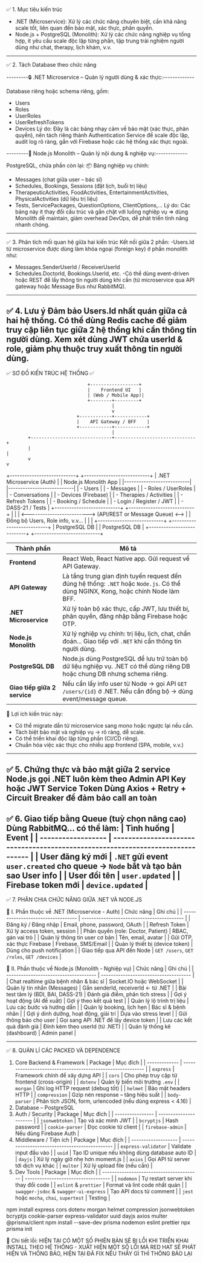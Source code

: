 ✅ 1. Mục tiêu kiến trúc

* .NET (Microservice): Xử lý các chức năng chuyên biệt, cần khả năng scale tốt, liên quan đến bảo mật, xác thực, phân quyền. 
* Node.js + PostgreSQL (Monolith): Xử lý các chức năng nghiệp vụ tổng hợp, ít yêu cầu scale độc lập từng phần, tập trung trải nghiệm người dùng như chat, therapy, lịch khám, v.v.
---------------------------------------------------

✅ 2. Tách Database theo chức năng

---------🔒 .NET Microservice – Quản lý người dùng & xác thực:-------------

Database riêng hoặc schema riêng, gồm:
- Users
- Roles
- UserRoles
- UserRefreshTokens
- Devices
Lý do: Đây là các bảng nhạy cảm về bảo mật (xác thực, phân quyền), nên tách riêng thành Authentication Service để scale độc lập, audit log rõ ràng, gắn với Firebase hoặc các hệ thống xác thực ngoài.

---------💬 Node.js Monolith – Quản lý nội dung & nghiệp vụ:-------------

PostgreSQL, chứa phần còn lại:
📦 Bảng nghiệp vụ chính:
- Messages (chat giữa user – bác sĩ)
- Schedules, Bookings, Sessions (đặt lịch, buổi trị liệu)
- TherapeuticActivities, FoodActivities, EntertainmentActivities, PhysicalActivities (dữ liệu trị liệu)
- Tests, ServicePackages, QuestionOptions, ClientOptions,...
Lý do: Các bảng này ít thay đổi cấu trúc và gắn chặt với luồng nghiệp vụ => dùng Monolith dễ maintain, giảm overhead DevOps, dễ phát triển tính năng nhanh chóng.
---------------------------------------------------

✅ 3. Phân tích mối quan hệ giữa hai kiến trúc
Kết nối giữa 2 phần: 
-Users.Id từ microservice được dùng làm khóa ngoại (foreign key) ở phần monolith như:
   + Messages.SenderUserId / ReceiverUserId 
   + Schedules.DoctorId, Bookings.UserId, etc. 
-Có thể dùng event-driven hoặc REST để lấy thông tin người dùng khi cần (từ microservice qua API gateway hoặc Message Bus như RabbitMQ).
---------------------------------------------------

✅ 4. Lưu ý
Đảm bảo Users.Id nhất quán giữa cả hai hệ thống.
Có thể dùng Redis cache để giảm truy cập liên tục giữa 2 hệ thống khi cần thông tin người dùng.
Xem xét dùng JWT chứa userId & role, giảm phụ thuộc truy xuất thông tin người dùng.
---------------------------------------------------
   ✅  SƠ ĐỒ KIẾN TRÚC HỆ THỐNG ✅
   
                                  +------------------+
                                  |    Frontend UI   |
                                  | (Web / Mobile App)|
                                  +--------+---------+
                                           |
                                           v
                              +------------+------------+
                              |    API Gateway / BFF    |
                              +------------+------------+
                                           |
            +------------------------------+------------------------------+
            |                                                             |
            v                                                             v
+---------------------------+                             +---------------------------+
| .NET Microservice (Auth)  |                             |   Node.js Monolith App    |
|---------------------------|                             |---------------------------|
| - Users                   |                             | - Messages                |
| - Roles / UserRoles       |                             | - Conversations           |
| - Devices (Firebase)      |                             | - Therapies / Activities  |
| - Refresh Tokens          |                             | - Booking / Schedule      |
| - Login / Register / JWT  |                             | - DASS-21 / Tests         |
+---------------------------+                             +---------------------------+
           |                                                              |
           | <-------------------------> (API/REST or Message Queue) <--> |
           |            Đồng bộ Users, Role info, v.v...                  |
           |                                                              |
+---------------------------+                             +---------------------------+
|      PostgreSQL DB        |                             |      PostgreSQL DB        |
+---------------------------+                             +---------------------------+


| Thành phần                   | Mô tả                                                                                                                             |
| ---------------------------- | --------------------------------------------------------------------------------------------------------------------------------- |
| **Frontend**                 | React Web, React Native app. Gửi request về API Gateway.                                                                          |
| **API Gateway**              | Là tầng trung gian định tuyến request đến đúng hệ thống: `.NET` hoặc `Node.js`. Có thể dùng NGINX, Kong, hoặc chính Node làm BFF. |
| **.NET Microservice**        | Xử lý toàn bộ xác thực, cấp JWT, lưu thiết bị, phân quyền, đăng nhập bằng Firebase hoặc OTP.                                      |
| **Node.js Monolith**         | Xử lý nghiệp vụ chính: trị liệu, lịch, chat, chẩn đoán... Giao tiếp với `.NET` khi cần thông tin người dùng.                      |
| **PostgreSQL DB**            | Node.js dùng PostgreSQL để lưu trữ toàn bộ dữ liệu nghiệp vụ. .NET có thể dùng riêng DB hoặc chung DB nhưng schema riêng.         |
| **Giao tiếp giữa 2 service** | Nếu cần lấy info user từ Node → gọi API `GET /users/{id}` ở .NET. Nếu cần đồng bộ → dùng event/message queue.                     |

🎯 Lợi ích kiến trúc này:
- Có thể migrate dần từ microservice sang mono hoặc ngược lại nếu cần.
- Tách biệt bảo mật và nghiệp vụ → rõ ràng, dễ scale.
- Có thể triển khai độc lập từng phần (CI/CD riêng).
- Chuẩn hóa việc xác thực cho nhiều app frontend (SPA, mobile, v.v.)
---------------------------------------------------

✅ 5. Chứng thực và bảo mật giữa 2 service
Node.js gọi .NET luôn kèm theo Admin API Key hoặc JWT Service Token
Dùng Axios + Retry + Circuit Breaker để đảm bảo call an toàn
---------------------------------------------------

✅ 6. Giao tiếp bằng Queue (tuỳ chọn nâng cao)
 Dùng RabbitMQ... có thể làm:
| Tình huống         | Event                                                                           |
| ------------------ | ------------------------------------------------------------------------------- |
| User đăng ký mới   | `.NET` gửi event `user.created` cho queue → `Node` bắt và tạo bản sao User info |
| User đổi tên       | `user.updated`                                                                  |
| Firebase token mới | `device.updated`                                                                |
---------------------------------------------------

✅ 7. PHÂN CHIA CHỨC NĂNG GIỮA .NET VÀ NODE.JS

📌 I. Phần thuộc về .NET (Microservice - Auth)
| Chức năng                          | Ghi chú                                    |
| ---------------------------------- | ------------------------------------------ |
| Đăng ký / Đăng nhập                | Email, phone, password, OAuth              |
| Refresh Token                      | Xử lý access token, session                |
| Phân quyền (role: Doctor, Patient) | RBAC, gán vai trò                          |
| Quản lý thông tin user cơ bản      | Tên, email, avatar                         |
| Gửi OTP, xác thực Firebase         | Firebase, SMS/Email                        |
| Quản lý thiết bị (device token)    | Dùng cho push notification                 |
| Giao tiếp qua API đến Node         | `GET /users`, `GET /roles`, `GET /devices` |

📌 II. Phần thuộc về Node.js (Monolith - Nghiệp vụ)
| Chức năng                             | Ghi chú                               |
| ------------------------------------- | ------------------------------------- |
| Chat realtime giữa bệnh nhân & bác sĩ | Socket.IO hoặc WebSocket              |
| Quản lý tin nhắn (Messages)           | Gắn senderId, receiverId ← từ .NET    |
| Bài test tâm lý (BDI, BAI, DASS-21)   | Đánh giá điểm, phân tích stress       |
| Gợi ý hoạt động (AI đề xuất)          | Gợi ý theo kết quả test               |
| Quản lý lộ trình trị liệu             | Lưu các bước và hướng dẫn             |
| Quản lý booking, lịch hẹn             | Bác sĩ & bệnh nhân                    |
| Gợi ý dinh dưỡng, hoạt động, giải trí | Dựa vào stress level                  |
| Gửi thông báo cho user                | Gọi sang API .NET để lấy device token |
| Lưu các kết quả đánh giá              | Đính kèm theo userId (từ .NET)        |
| Quản lý thống kê (dashboard)          | Admin panel                           |

---------------------------------------------------
✅ 8. QUẢN LÍ CÁC PACKED VÀ DEPENDENCE
  1. Core Backend & Framework
| Package       | Mục đích                                                   |
| ------------- | ---------------------------------------------------------- |
| `express`     | Framework chính để xây dựng API                            |
| `cors`        | Cho phép truy cập từ frontend (cross-origin)               |
| `dotenv`      | Quản lý biến môi trường `.env`                             |
| `morgan`      | Ghi log HTTP request (debug tốt)                           |
| `helmet`      | Bảo mật headers HTTP                                       |
| `compression` | Gzip nén response – tăng hiệu suất                         |
| `body-parser` | Phân tích JSON, form, urlencoded (nếu dùng express < 4.16) |
  2. Database – PostgreSQL
  3. Auth / Security
| Package          | Mục đích               |
| ---------------- | ---------------------- |
| `jsonwebtoken`   | Tạo và xác minh JWT    |
| `bcryptjs`       | Hash password          |
| `cookie-parser`  | Đọc cookie từ client   |
| `firebase-admin` | Nếu dùng Firebase Auth |
  4. Middleware / Tiện ích
  | Package             | Mục đích                                      |
| ------------------- | --------------------------------------------- |
| `express-validator` | Validate input đầu vào                        |
| `uuid`              | Tạo ID unique nếu không dùng database auto ID |
| `dayjs`             | Xử lý ngày giờ nhẹ hơn moment.js              |
| `axios`             | Gọi API từ server tới dịch vụ khác            |
| `multer`            | Xử lý upload file (nếu cần)                   |
  5. Dev Tools
| Package                                  | Mục đích                            |
| ---------------------------------------- | ----------------------------------- |
| `nodemon`                                | Tự restart server khi thay đổi code |
| `eslint` & `prettier`                    | Format và lint code nhất quán       |
| `swagger-jsdoc` & `swagger-ui-express`   | Tạo API docs từ comment             |
| `jest` hoặc `mocha`, `chai`, `supertest` | Testing                             |

npm install express cors dotenv morgan helmet compression jsonwebtoken bcryptjs cookie-parser express-validator uuid dayjs axios multer @prisma/client
npm install --save-dev prisma nodemon eslint prettier
npx prisma init

🧨 Chi tiết lỗi: HIỆN TẠI CÓ MỘT SỐ PHIÊN BẢN SẼ BỊ LỖI KHI TRIỂN KHAI INSTALL THEO HỆ THỐNG - XUẤT HIỆN MỘT SỐ LỖI MÀ RED HAT SẼ PHÁT HIỆN VÀ THÔNG BÁO, HIỆN TẠI ĐÃ FIX NẾU THẤY GÌ THÌ THÔNG BÁO LẠI 

